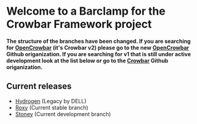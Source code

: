 # Welcome to a Barclamp for the Crowbar Framework project

**The structure of the branches have been changed. If you are searching for
[OpenCrowbar](https://github.com/OpenCrowbar) (it's Crowbar v2) please go to
the new [OpenCrowbar](https://github.com/OpenCrowbar) Github origanization.
If you are searching for v1 that is still under active development look at
the list below or go to the [Crowbar](https://github.com/Crowbar) Github
origanization.**


## Current releases

* [Hydrogen](https://github.com/crowbar/barclamp-ubuntu-install/tree/release/hydrogen/master) (Legacy by DELL)
* [Roxy](https://github.com/crowbar/barclamp-ubuntu-install/tree/release/roxy/master) (Current stable branch)
* [Stoney](https://github.com/crowbar/barclamp-ubuntu-install/tree/release/stoney/master) (Current development branch)
